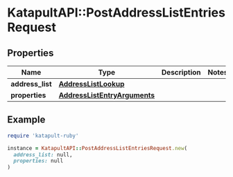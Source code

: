 # KatapultAPI::PostAddressListEntriesRequest

## Properties

| Name | Type | Description | Notes |
| ---- | ---- | ----------- | ----- |
| **address_list** | [**AddressListLookup**](AddressListLookup.md) |  |  |
| **properties** | [**AddressListEntryArguments**](AddressListEntryArguments.md) |  |  |

## Example

```ruby
require 'katapult-ruby'

instance = KatapultAPI::PostAddressListEntriesRequest.new(
  address_list: null,
  properties: null
)
```

